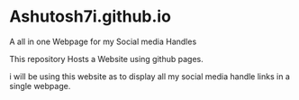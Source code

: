 # Ashutosh7i.github.io
A all in one Webpage for my Social media Handles


This repository Hosts a Website using github pages.

i will be using this website as to display all my social media handle links in a single webpage.